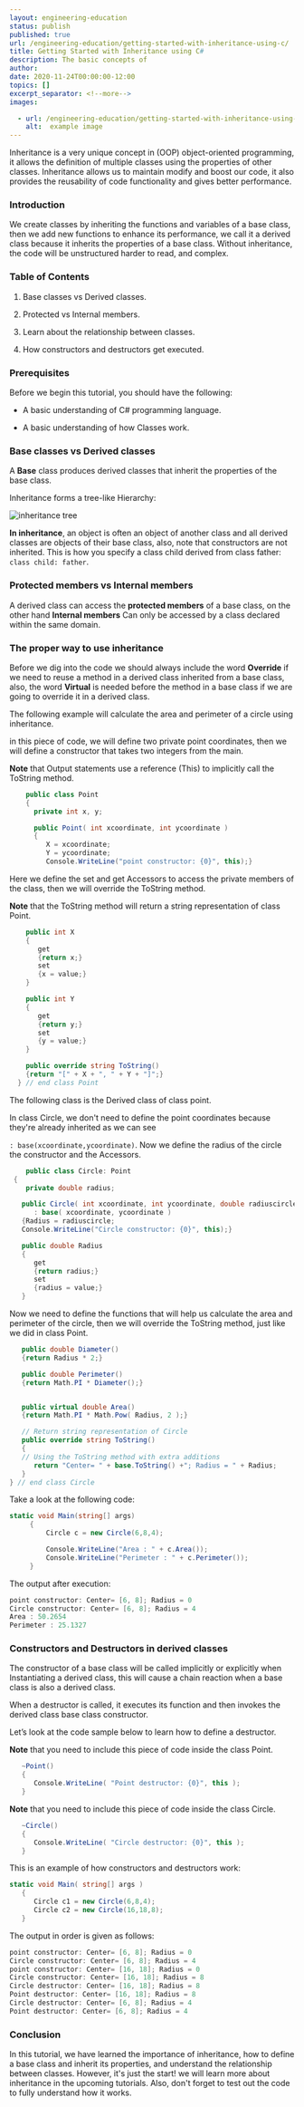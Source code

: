 ```yaml
---
layout: engineering-education
status: publish
published: true
url: /engineering-education/getting-started-with-inheritance-using-c/
title: Getting Started with Inheritance using C#
description: The basic concepts of 
author: 
date: 2020-11-24T00:00:00-12:00
topics: []
excerpt_separator: <!--more-->
images:

  - url: /engineering-education/getting-started-with-inheritance-using-c/hero.jpg
    alt:  example image
---
```

Inheritance is a very unique concept in (OOP) object-oriented programming, it allows the definition of multiple classes using the properties of other classes. Inheritance allows us to maintain modify and boost our code, it also provides the reusability of code functionality and gives better performance.
<!--more-->
### Introduction
We create classes by inheriting the functions and variables of a base class, then we add new functions to enhance its performance, we call it a derived class because it inherits the properties of a base class. Without inheritance, the code will be unstructured harder to read, and complex.

### Table of Contents
1. Base classes vs Derived classes.

2. Protected vs Internal members.

3. Learn about the relationship between classes.

4. How constructors and destructors get executed.


### Prerequisites
Before we begin this tutorial, you should have the following:

- A basic understanding of C# programming language.

- A basic understanding of how Classes work.

### Base classes vs Derived classes

A **Base** class produces derived classes that inherit the properties of the base class.

Inheritance forms a tree-like Hierarchy:

![inheritance tree](/engineering-education/Getting-started-with-inheritance-using-c#/tree-of-inheritance.png)

 **In inheritance**, an object is often an object of another class and all derived classes are objects of their base class,
 also, note that constructors are not inherited. This is how you specify a class child derived from class father: `class child: father`.


### Protected members vs Internal members
A derived class can access the **protected members** of a base class, on the other hand
**Internal members** Can only be accessed by a class declared within the same domain.

### The proper way to use inheritance
Before we dig into the code we should always include the word **Override** if we need to reuse a method in a derived class inherited from a base class,
also, the word **Virtual** is needed before the method in a base class if we are going to override it in a derived class.

The following example will calculate the area and perimeter of a circle using inheritance.

in this piece of code, we will define two private point coordinates, then we will define a constructor that takes two integers from the main.

**Note** that Output statements use a reference (This) to implicitly call the ToString method.

```c#
    public class Point
    {
      private int x, y;

      public Point( int xcoordinate, int ycoordinate )
      {
         X = xcoordinate;
         Y = ycoordinate;
         Console.WriteLine("point constructor: {0}", this);}
  ```
  Here we define the set and get Accessors to access the private members of the class, then we will override the ToString method.

  **Note** that the ToString method will return a string representation of class Point.
  ```c#
      public int X
      {
         get
         {return x;}
         set
         {x = value;}
      }

      public int Y
      {
         get
         {return y;}
         set
         {y = value;}
      }

      public override string ToString()
      {return "[" + X + ", " + Y + "]";}
    } // end class Point
   ```

The following class is the Derived class of class point.

In class Circle, we don't need to define the point coordinates because they're already inherited as we can see

`: base(xcoordinate,ycoordinate)`. Now we define the radius of the circle the constructor and the Accessors.


   ```c#
       public class Circle: Point
    {
       private double radius;

      public Circle( int xcoordinate, int ycoordinate, double radiuscircle )
         : base( xcoordinate, ycoordinate )
      {Radius = radiuscircle;
      Console.WriteLine("Circle constructor: {0}", this);}

      public double Radius
      {
         get
         {return radius;}
         set
         {radius = value;}
      }

   ```


Now we need to define the functions that will help us calculate the area and perimeter of the circle, then we will override the ToString method, just like we did in class Point.


   ```c#
      public double Diameter()
      {return Radius * 2;}

      public double Perimeter()
      {return Math.PI * Diameter();}


      public virtual double Area()
      {return Math.PI * Math.Pow( Radius, 2 );}

      // Return string representation of Circle
      public override string ToString()
      {
      // Using the ToString method with extra additions
         return "Center= " + base.ToString() +"; Radius = " + Radius;   
      }
   } // end class Circle
   ```

Take a look at the following code:

   ```c#
   static void Main(string[] args)
        {
            Circle c = new Circle(6,8,4);

            Console.WriteLine("Area : " + c.Area());
            Console.WriteLine("Perimeter : " + c.Perimeter());
        }
   ```

The output after execution:

   ```c#
   point constructor: Center= [6, 8]; Radius = 0
   Circle constructor: Center= [6, 8]; Radius = 4
   Area : 50.2654
   Perimeter : 25.1327
  ```

### Constructors and Destructors in derived classes
The constructor of a base class will be called implicitly or explicitly when Instantiating a derived class, this will cause a chain reaction when a base class is also a derived class.

When a destructor is called, it executes its function and then invokes the derived class base class constructor.


Let’s look at the code sample below to learn how to define a destructor.

**Note** that you need to include this piece of code inside the class Point.

   ```c#
      ~Point()
      {
         Console.WriteLine( "Point destructor: {0}", this );
      }    
   ```

**Note** that you need to include this piece of code inside the class Circle.

   ```c#
      ~Circle()
      {
         Console.WriteLine( "Circle destructor: {0}", this );
      }
   ```   

This is an example of how constructors and destructors work:

   ```c#
   static void Main( string[] args )
      {
         Circle c1 = new Circle(6,8,4);
         Circle c2 = new Circle(16,18,8);
      }
   ```

The output in order is given as follows:

   ```c#
point constructor: Center= [6, 8]; Radius = 0
Circle constructor: Center= [6, 8]; Radius = 4
point constructor: Center= [16, 18]; Radius = 0
Circle constructor: Center= [16, 18]; Radius = 8
Circle destructor: Center= [16, 18]; Radius = 8
Point destructor: Center= [16, 18]; Radius = 8
Circle destructor: Center= [6, 8]; Radius = 4
Point destructor: Center= [6, 8]; Radius = 4

   ```

### Conclusion
In this tutorial, we have learned the importance of inheritance, how to define a base class and inherit its properties, and understand the relationship between classes. However, it's just the start! we will learn more about inheritance in the upcoming tutorials. Also, don't forget to test out the code to fully understand how it works.
